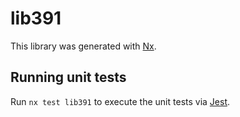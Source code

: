 # lib391

This library was generated with [Nx](https://nx.dev).


## Running unit tests

Run `nx test lib391` to execute the unit tests via [Jest](https://jestjs.io).


